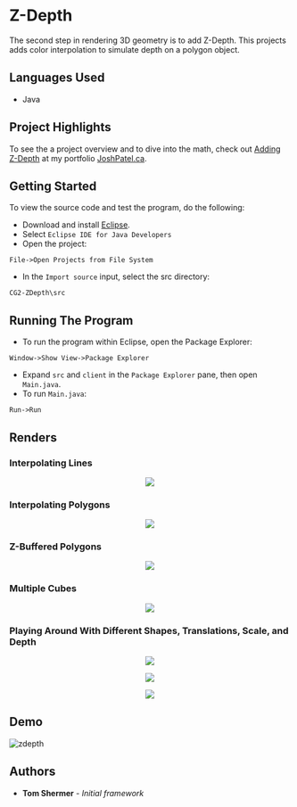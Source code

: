# Z-Depth

The second step in rendering 3D geometry is to add Z-Depth. This projects adds color interpolation to simulate depth on a polygon object.

## Languages Used

* Java

## Project Highlights

To see the a project overview and to dive into the math, check out [Adding Z-Depth](http://joshpatel.ca/cg2) at my portfolio [JoshPatel.ca](http://joshpatel.ca/).

## Getting Started

To view the source code and test the program, do the following:

* Download and install [Eclipse](https://www.eclipse.org/downloads/download.php?file=/oomph/epp/2018-12/R/eclipse-inst-win64.exe).
* Select ```Eclipse IDE for Java Developers```
* Open the project:
```
File->Open Projects from File System
```
* In the ```Import source``` input, select the src directory:
```
CG2-ZDepth\src
```

## Running The Program

* To run the program within Eclipse, open the Package Explorer:
```
Window->Show View->Package Explorer
```
* Expand ```src``` and ```client``` in the ```Package Explorer``` pane, then open ```Main.java```.
* To run ```Main.java```:
```
Run->Run
```

## Renders

### Interpolating Lines

<p align="center"><img src="https://github.com/joshilp/joshilp.github.io/blob/master/images/CG2-ZDepth/1.jpg?raw=true" /></p>

### Interpolating Polygons

<p align="center"><img src="https://github.com/joshilp/joshilp.github.io/blob/master/images/CG2-ZDepth/2.jpg?raw=true" /></p>

### Z-Buffered Polygons

<p align="center"><img src="https://github.com/joshilp/joshilp.github.io/blob/master/images/CG2-ZDepth/3.jpg?raw=true" /></p>

### Multiple Cubes

<p align="center"><img src="https://github.com/joshilp/joshilp.github.io/blob/master/images/CG2-ZDepth/4.jpg?raw=true" /></p>

### Playing Around With Different Shapes, Translations, Scale, and Depth

<p align="center"><img src="https://github.com/joshilp/joshilp.github.io/blob/master/images/CG2-ZDepth/5.jpg?raw=true" /></p>

<p align="center"><img src="https://github.com/joshilp/joshilp.github.io/blob/master/images/CG2-ZDepth/6.jpg?raw=true" /></p>

<p align="center"><img src="https://github.com/joshilp/joshilp.github.io/blob/master/images/CG2-ZDepth/7.jpg?raw=true" /></p>

## Demo

![zdepth](https://github.com/joshilp/joshilp.github.io/blob/master/images/CG2-ZDepth/cg2.gif?raw=true)

## Authors

* **Tom Shermer** - *Initial framework*